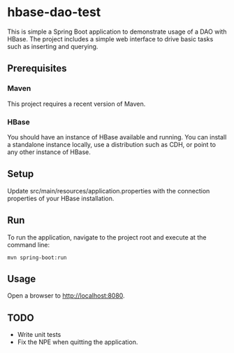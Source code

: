 hbase-dao-test
==============

This is simple a Spring Boot application to demonstrate usage of a DAO with HBase. The project includes a simple web interface to drive basic tasks such as inserting and querying.

Prerequisites
-------------

### Maven ###

This project requires a recent version of Maven.

### HBase ###

You should have an instance of HBase available and running. You can install a standalone instance locally, use a distribution such as CDH, or point to any other instance of HBase.

Setup
-----

Update src/main/resources/application.properties with the connection properties of your HBase installation.

Run
---

To run the application, navigate to the project root and execute at the command line:

    mvn spring-boot:run

Usage
-----

Open a browser to <a href="http://localhost:8080">http://localhost:8080</a>.

TODO
----

* Write unit tests
* Fix the NPE when quitting the application.



